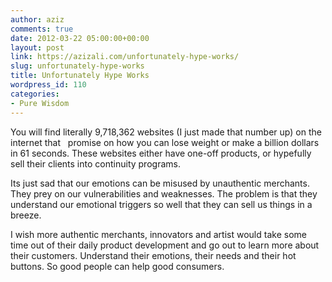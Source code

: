 ```yaml
---
author: aziz
comments: true
date: 2012-03-22 05:00:00+00:00
layout: post
link: https://azizali.com/unfortunately-hype-works/
slug: unfortunately-hype-works
title: Unfortunately Hype Works
wordpress_id: 110
categories:
- Pure Wisdom
---
```


You will find literally 9,718,362 websites (I just made that number up) on the internet that   promise on how you can lose weight or make a billion dollars in 61 seconds. These websites either have one-off products, or hypefully sell their clients into continuity programs.

Its just sad that our emotions can be misused by unauthentic merchants. They prey on our vulnerabilities and weaknesses. The problem is that they understand our emotional triggers so well that they can sell us things in a breeze.

I wish more authentic merchants, innovators and artist would take some time out of their daily product development and go out to learn more about their customers. Understand their emotions, their needs and their hot buttons. So good people can help good consumers.
